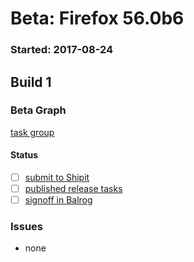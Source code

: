 # Beta: Firefox 56.0b6

### Started: 2017-08-24

## Build 1

### Beta Graph
[task group](https://tools.taskcluster.net/push-inspector/#/L0tGyf8QTlynASTGRFTb7A)


#### Status
- [ ] [submit to Shipit](https://wiki.mozilla.org/Release:Release_Automation_on_Mercurial:Starting_a_Release#Submit_to_Ship_It)
- [ ] [published release tasks](../how-tos/relpro.md#4-publish-release)
- [ ] [signoff in Balrog](../how-tos/relpro.md#3-signoffs)

### Issues
- none


